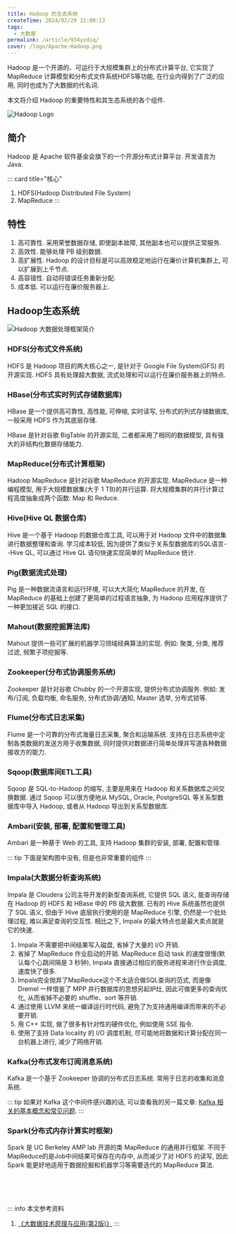 ```yaml
---
title: Hadoop 的生态系统
createTime: 2024/02/29 11:00:13
tags:
  - 大数据
permalink: /article/934yzdiq/
cover: /logo/Apache-Hadoop.png
---
```

Hadoop 是一个开源的、可运行于大规模集群上的分布式计算平台, 它实现了 MapReduce 计算模型和分布式文件系统HDFS等功能, 在行业内得到了广泛的应用, 同时也成为了大数据的代名词.

本文将介绍 Hadoop 的重要特性和其生态系统的各个组件.
<!-- more -->

![Hadoop Logo](/logo/Apache-Hadoop-name.png)

## 简介
Hadoop 是 Apache 软件基金会旗下的一个开源分布式计算平台. 开发语言为 Java.

::: card title="核心"
1. HDFS(Hadoop Distributed File System)
2. MapReduce
:::

## 特性
1. 高可靠性. 采用荣誉数据存储, 即使副本故障, 其他副本也可以提供正常服务.
2. 高效性. 能够处理 PB 级别数据.
3. 高扩展性. Hadoop 的设计目标是可以高效稳定地运行在廉价计算机集群上, 可以扩展到上千节点.
4. 高容错性. 自动将错误任务重新分配.
5. 成本低. 可以运行在廉价服务器上.

## Hadoop生态系统
![Hadoop 大数据处理框架简介](https://th.bing.com/th/id/R.570ba0f6d1ce1eab3e7b8b31087c24bf?rik=20VAhYAeUQLZ1Q&riu=http%3a%2f%2fc.biancheng.net%2fuploads%2fallimg%2f190508%2f5-1Z50P93913620.jpg&ehk=g5dODf4d1h3%2b%2b7ffowdELHIpIqT3kuCCxfUJJyUHtO8%3d&risl=&pid=ImgRaw&r=0 "Hadoop生态系统")

### HDFS(分布式文件系统)
HDFS 是 Hadoop 项目的两大核心之一, 是针对于 Google File System(GFS) 的开源实现. HDFS 具有处理超大数据, 流式处理和可以运行在廉价服务器上的特点.

### HBase(分布式实时列式存储数据库)
HBase 是一个提供高可靠性, 高性能, 可伸缩, 实时读写, 分布式的列式存储数据库, 一般采用 HDFS 作为其底层存储.

HBase 是针对谷歌 BigTable 的开源实现, 二者都采用了相同的数据模型, 具有强大的非结构化数据存储能力.

### MapReduce(分布式计算框架)
Hadoop MapReduce 是针对谷歌 MapReduce 的开源实现. MapReduce 是一种编程模型, 用于大规模数据集(大于 1 TB)的并行运算. 将大规模集群的并行计算过程高度抽象成两个函数: Map 和 Reduce.

### Hive(Hive QL 数据仓库)
Hive 是一个基于 Hadoop 的数据仓库工具, 可以用于对 Hadoop 文件中的数据集进行数据整理和查询. 学习成本较低, 因为提供了类似于关系型数据库的SQL语言--Hive QL, 可以通过 Hive QL 语句快速实现简单的 MapReduce 统计.

### Pig(数据流式处理)
Pig 是一种数据流语言和运行环境, 可以大大简化 MapReduce 的开发, 在 MapReduce 的基础上创建了更简单的过程语言抽象, 为 Hadoop 应用程序提供了一种更加接近 SQL 的接口.

### Mahout(数据挖掘算法库)
Mahout 提供一些可扩展的机器学习领域经典算法的实现. 例如: 聚类, 分类, 推荐过滤, 频繁子项挖掘等.

### Zookeeper(分布式协调服务系统)
Zookeeper 是针对谷歌 Chubby 的一个开源实现, 提供分布式协调服务. 例如: 发布/订阅, 负载均衡, 命名服务, 分布式协调/通知, Master 选举, 分布式锁等.

### Flume(分布式日志采集)
Flume 是一个可靠的分布式海量日志采集, 聚合和运输系统. 支持在日志系统中定制各类数据的发送方用于收集数据, 同时提供对数据进行简单处理并写道各种数据接收方的能力.

### Sqoop(数据库间ETL工具)
Sqoop 是 SQL-to-Hadoop 的缩写, 主要是用来在 Hadoop 和关系数据库之间交换数据. 通过 Sqoop 可以很方便地从 MySQL, Oracle, PostgreSQL 等关系型数据库中导入 Hadoop, 或者从 Hadoop 导出到关系型数据库.

### Ambari(安装, 部署, 配置和管理工具)
Ambari 是一种基于 Web 的工具, 支持 Hadoop 集群的安装, 部署, 配置和管理.

::: tip
下面是架构图中没有, 但是也非常重要的组件
:::

### Impala(大数据分析查询系统)
Impala 是 Cloudera 公司主导开发的新型查询系统, 它提供 SQL 语义, 能查询存储在 Hadoop 的 HDFS 和 HBase 中的 PB 级大数据. 已有的 Hive 系统虽然也提供了 SQL 语义, 但由于 Hive 底层执行使用的是 MapReduce 引擎, 仍然是一个批处理过程, 难以满足查询的交互性. 相比之下, Impala 的最大特点也是最大卖点就是它的快速.

1. Impala 不需要把中间结果写入磁盘, 省掉了大量的 I/O 开销.
2. 省掉了 MapReduce 作业启动的开销. MapReduce 启动 task 的速度很慢(默认每个心跳间隔是 3 秒钟), Impala 直接通过相应的服务进程来进行作业调度, 速度快了很多.
3. Impala完全抛弃了MapReduce这个不太适合做SQL查询的范式, 而是像 Dremel 一样借鉴了 MPP 并行数据库的思想另起炉灶, 因此可做更多的查询优化, 从而省掉不必要的 shuffle、sort 等开销.
4. 通过使用 LLVM 来统一编译运行时代码, 避免了为支持通用编译而带来的不必要开销.
5. 用 C++ 实现, 做了很多有针对性的硬件优化, 例如使用 SSE 指令.
6. 使用了支持 Data locality 的 I/O 调度机制, 尽可能地将数据和计算分配在同一台机器上进行, 减少了网络开销.

### Kafka(分布式发布订阅消息系统)
Kafka 是一个基于 Zookeeper 协调的分布式日志系统. 常用于日志的收集和消息系统.

::: tip 如果对 Kafka 这个中间件感兴趣的话, 可以查看我的另一篇文章: [Kafka 相关的基本概念和常见问题](/article/wsep5mda/).
:::

### Spark(分布式内存计算实时框架)
Spark 是 UC Berkeley AMP lab 开源的类 MapReduce 的通用并行框架. 不同于 MapReduce的是Job中间结果可保存在内存中, 从而减少了对 HDFS 的读写, 因此 Spark 能更好地适用于数据挖掘和机器学习等需要迭代的 MapReduce 算法.

<br /><br /><br />

::: info 本文参考资料
1. [《大数据技术原理与应用(第2版)》](https://book.douban.com/subject/27606713/)
:::